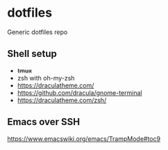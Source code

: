 # dotfiles
Generic dotfiles repo

## Shell setup

* ~~tmux~~
* zsh with oh-my-zsh
* https://draculatheme.com/
* https://github.com/dracula/gnome-terminal
* https://draculatheme.com/zsh/

## Emacs over SSH
https://www.emacswiki.org/emacs/TrampMode#toc9

